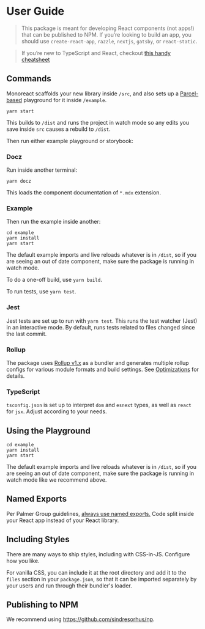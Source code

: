 # User Guide

> This package is meant for developing React components (not apps!) that can be published to NPM. If you’re looking to build an app, you should use `create-react-app`, `razzle`, `nextjs`, `gatsby`, or `react-static`.

> If you’re new to TypeScript and React, checkout [this handy cheatsheet](https://github.com/sw-yx/react-typescript-cheatsheet/)

## Commands

Monoreact scaffolds your new library inside `/src`, and also sets up a [Parcel-based](https://parceljs.org) playground for it inside `/example`.

```
yarn start
```

This builds to `/dist` and runs the project in watch mode so any edits you save inside `src` causes a rebuild to `/dist`.

Then run either example playground or storybook:

### Docz

Run inside another terminal:

```
yarn docz
```

This loads the component documentation of `*.mdx` extension.

### Example

Then run the example inside another:

```
cd example
yarn install
yarn start
```

The default example imports and live reloads whatever is in `/dist`, so if you are seeing an out of date component, make sure the package is running in watch mode.

To do a one-off build, use `yarn build`.

To run tests, use `yarn test`.

### Jest

Jest tests are set up to run with `yarn test`. This runs the test watcher (Jest) in an interactive mode. By default, runs tests related to files changed since the last commit.

### Rollup

The package uses [Rollup v1.x](https://rollupjs.org) as a bundler and generates multiple rollup configs for various module formats and build settings. See [Optimizations](#optimizations) for details.

### TypeScript

`tsconfig.json` is set up to interpret `dom` and `esnext` types, as well as `react` for `jsx`. Adjust according to your needs.

## Using the Playground

```
cd example
yarn install
yarn start
```

The default example imports and live reloads whatever is in `/dist`, so if you are seeing an out of date component, make sure the package is running in watch mode like we recommend above.

## Named Exports

Per Palmer Group guidelines, [always use named exports.](https://github.com/palmerhq/typescript#exports) Code split inside your React app instead of your React library.

## Including Styles

There are many ways to ship styles, including with CSS-in-JS. Configure how you like.

For vanilla CSS, you can include it at the root directory and add it to the `files` section in your `package.json`, so that it can be imported separately by your users and run through their bundler's loader.

## Publishing to NPM

We recommend using https://github.com/sindresorhus/np.
